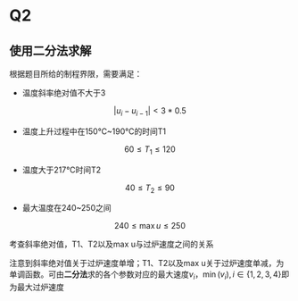 # Q2
## 使用二分法求解

根据题目所给的制程界限，需要满足：

- 温度斜率绝对值不大于3

$$|u_i-u_{i-1}|<3*0.5$$
    
- 温度上升过程中在150℃~190℃的时间T1

$$60≤T_1≤120$$

- 温度大于217℃时间T2

$$40≤T_2≤90$$

- 最大温度在240~250之间

$$ 240≤\max u≤250$$

考查斜率绝对值，T1、T2以及max u与过炉速度之间的关系

注意到斜率绝对值关于过炉速度单增；T1、T2以及max u关于过炉速度单减，为单调函数。可由**二分法**求的各个参数对应的最大速度$v_i$，$\min(v_i),i\in \{1,2,3,4\}$即为最大过炉速度
